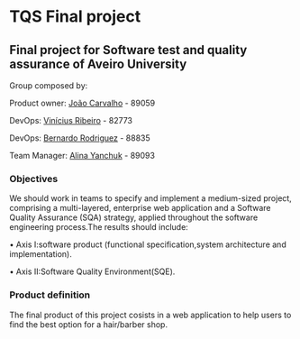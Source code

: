 # TQS Final project
## Final project for Software test and quality assurance of Aveiro University

Group composed by:

Product owner: [João Carvalho](https://github.com/joaocarvalho19) - 89059

DevOps: [Vinícius Ribeiro](https://github.com/viniciusbenite) - 82773

DevOps: [Bernardo Rodriguez](https://github.com/bernasrodrigues) - 88835

Team Manager: [Alina Yanchuk](https://github.com/alina-yanchuk02) - 89093

### Objectives
We should work in teams to specify and implement a medium-sized project, comprising a multi-layered, enterprise web application and a Software Quality Assurance (SQA) strategy, applied throughout the software engineering process.The results should include:

  • Axis I:software product (functional specification,system architecture and implementation).

  • Axis II:Software Quality Environment(SQE).

### Product definition

The final product of this project cosists in a web application to help users to find the best option for a hair/barber shop.



